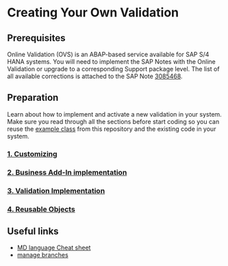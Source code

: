 # Creating Your Own Validation

## Prerequisites
Online Validation (OVS) is an ABAP-based service available for SAP S/4 HANA systems. You will need to implement the SAP Notes with the Online Validation or upgrade to a corresponding Support package level. The list of all available corrections is attached to the SAP Note [3085468](https://launchpad.support.sap.com/#/notes/3085468).

## Preparation
Learn about how to implement and activate a new validation in your system. 
Make sure you read through all the sections before start coding so you can reuse the [example class](../src/zcl_ovs_example.clas.abap) from this repository and the existing code in your system.


### [1. Customizing](Customizing.md)
### [2. Business Add-In implementation](BAdIImplementation.md)
### [3. Validation Implementation](CheckImplementation.md)
### [4. Reusable Objects](ReusableObjects.md)


## Useful links
- [MD language Cheat sheet](https://www.markdownguide.org/cheat-sheet/)
- [manage branches](https://docs.github.com/en/repositories/configuring-branches-and-merges-in-your-repository/managing-branches-in-your-repository/viewing-branches-in-your-repository)

